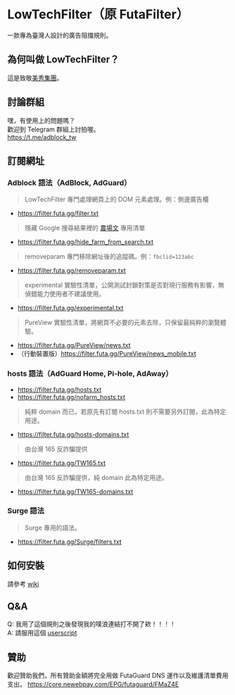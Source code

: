 # LowTechFilter（原 FutaFilter）

一款專為臺灣人設計的廣告阻擋規則。

## 為何叫做 LowTechFilter？

這是致敬[美秀集團](https://streetvoice.com/bisiugroup/)。

## 討論群組

嘿，有使用上的問題嗎？  
歡迎到 Telegram 群組上討拍喔。  
https://t.me/adblock_tw

## 訂閱網址

### Adblock 語法（AdBlock, AdGuard）

> LowTechFilter 專門處理網頁上的 DOM 元素處理。例：側邊廣告欄

- <https://filter.futa.gg/filter.txt>

> 隱藏 Google 搜尋結果裡的
> [農場文](https://content-farm-terminator.blogspot.com/2018/12/about-content-farm-terminator.html)
> 專用清單

- <https://filter.futa.gg/hide_farm_from_search.txt>

> removeparam 專門移除網址後的追蹤碼。例：`fbclid=123abc`

- <https://filter.futa.gg/removeparam.txt>

> experimental 實驗性清單，公開測試封鎖對策是否對現行服務有影響，無偵錯能力使用者不建議使用。

- <https://filter.futa.gg/experimental.txt>

> PureView 實驗性清單，將網頁不必要的元素去除，只保留最純粹的瀏覽體驗。

- <https://filter.futa.gg/PureView/news.txt>
- （行動裝置版）<https://filter.futa.gg/PureView/news_mobile.txt>

### hosts 語法（AdGuard Home, Pi-hole, AdAway）

- <https://filter.futa.gg/hosts.txt>
- <https://filter.futa.gg/nofarm_hosts.txt>

> 純粹 domain 而已，若原先有訂閱 hosts.txt 則不需要另外訂閱，此為特定用途。

- <https://filter.futa.gg/hosts-domains.txt>

> 由台灣 165 反詐騙提供

- <https://filter.futa.gg/TW165.txt>

> 由台灣 165 反詐騙提供，純 domain 此為特定用途。

- <https://filter.futa.gg/TW165-domains.txt>

### Surge 語法

> Surge 專用的語法。

- <https://filter.futa.gg/Surge/filters.txt>

## 如何安裝

請參考 [wiki](https://github.com/FutaGuard/FutaFilter/wiki)

## Q&A

Q: 我用了這個規則之後發現我的噗浪連結打不開了欸！！！！\
A: 請服用這個 [userscript](https://greasyfork.org/en/scripts/40884-plurk-no-redirector)


## 贊助

歡迎贊助我們，所有贊助金額將完全用做 FutaGuard DNS 運作以及維護清單費用支出。
<https://core.newebpay.com/EPG/futaguard/FMaZ4E>
